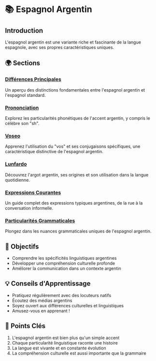 # 📚 Espagnol Argentin

## Introduction
L'espagnol argentin est une variante riche et fascinante de la langue espagnole, avec ses propres caractéristiques uniques.

## 🌍 Sections

### [Différences Principales](./differences-principales.md)
Un aperçu des distinctions fondamentales entre l'espagnol argentin et l'espagnol standard.

### [Prononciation](./prononciation.md)
Explorez les particularités phonétiques de l'accent argentin, y compris le célèbre son "sh".

### [Voseo](./voseo.md)
Apprenez l'utilisation du "vos" et ses conjugaisons spécifiques, une caractéristique distinctive de l'espagnol argentin.

### [Lunfardo](./lunfardo.md)
Découvrez l'argot argentin, ses origines et son utilisation dans la langue quotidienne.

### [Expressions Courantes](./expressions-courantes.md)
Un guide complet des expressions typiques argentines, de la rue à la conversation informelle.

### [Particularités Grammaticales](./particularites-grammaticales.md)
Plongez dans les nuances grammaticales uniques de l'espagnol argentin.

## 🎯 Objectifs
- Comprendre les spécificités linguistiques argentines
- Développer une compréhension culturelle profonde
- Améliorer la communication dans un contexte argentin

## 💡 Conseils d'Apprentissage
- Pratiquez régulièrement avec des locuteurs natifs
- Écoutez des médias argentins
- Soyez ouvert aux différences culturelles et linguistiques
- Amusez-vous en apprenant !

## 📝 Points Clés
1. L'espagnol argentin est bien plus qu'un simple accent
2. Chaque particularité linguistique raconte une histoire
3. La langue est vivante et en constante évolution
4. La compréhension culturelle est aussi importante que la grammaire
